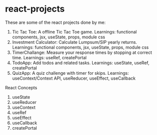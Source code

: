 # react-projects

These are some of the react projects done by me:
1. Tic Tac Toe: A offline Tic Tac Toe game. Learnings: functional components, jsx, useState, props, module css
2. Investment Calculator: Calculate Lumpsum/SIP yearly returns. Learnings: functional components, jsx, useState, props, module css
3. TimerChallange: Measure your response times by stopping at correct time. Learnings: useRef, createPortal
4. TodoApp: Add todos and related tasks. Learnings: useState, useRef, createPortal
5. QuizApp: A quiz challenge with timer for skips. Learnings: useContext/Context API, useReducer, useEffect, useCallback



React Concepts
1. useState
2. useReducer
3. useContext
4. useRef
5. useEffect
6. useCallback
7. createPortal
